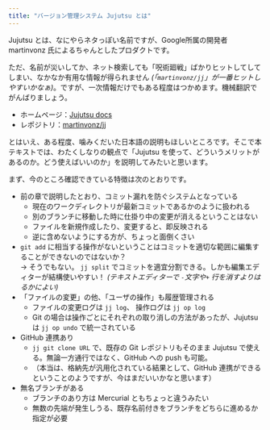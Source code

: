 ```yaml
---
title: "バージョン管理システム Jujutsu とは"
---
```

Jujutsu とは、なにやらネタっぽい名前ですが、Google所属の開発者 martinvonz 氏によるちゃんとしたプロダクトです。

ただ、名前が災いしてか、ネット検索しても「呪術廻戦」ばかりヒットしてしてしまい、なかなか有用な情報が得られません *(「`martinvonz/jj`」が一番ヒットしやすいかなぁ)*。ですが、一次情報だけでもある程度はつかめます。機械翻訳でがんばりましょう。

+ ホームページ：[Jujutsu docs](https://martinvonz.github.io/jj/latest)
+ レポジトリ：[martinvonz/jj](https://github.com/martinvonz/jj)

とはいえ、ある程度、噛みくだいた日本語の説明もほしいところです。そこで本テキストでは、わたくしなりの観点で「Jujutsu を使って、どういうメリットがあるのか。どう使えばいいのか」を説明してみたいと思います。

まず、今のところ確認できている特徴は次のとおりです。

+ 前の章で説明したとおり、コミット漏れを防ぐシステムとなっている
    + 現在のワークディレクトリが最新コミットであるかのように扱われる
    + 別のブランチに移動した時に仕掛り中の変更が消えるということはない
    + ファイルを新規作成したり、変更すると、即反映される
    + 逆に含めないようにする方が、ちょっと面倒くさい
+ `git add` に相当する操作がないということはコミットを適切な範囲に編集することができないのではないか？  
    → そうでもない。 `jj split` でコミットを適宜分割できる。しかも編集エディターが結構使いやすい！ *(テキストエディターで `-`文字や`+` 行を消すよりはるかによい)*
+ 「ファイルの変更」の他、「ユーザの操作」も履歴管理される
    + ファイルの変更ログは `jj log`、 操作ログは `jj op log`
    + Git の場合は操作ごとにそれぞれの取り消しの方法があったが、Jujutsu は `jj op undo` で統一されている
+ GitHub 連携あり
    + `jj git clone URL` で、既存の Git レポジトリもそのまま Jujutsu で使える。無論一方通行ではなく、GitHub への push も可能。
    + （本当は、格納先が汎用化されている結果として、GitHub 連携ができるということのようですが、今はまだいいかなと思います）
+ 無名ブランチがある
    + ブランチのあり方は Mercurial ともちょっと違うみたい
    + 無数の先端が発生しうる、既存名前付きをブランチをどちらに進めるか指定が必要
